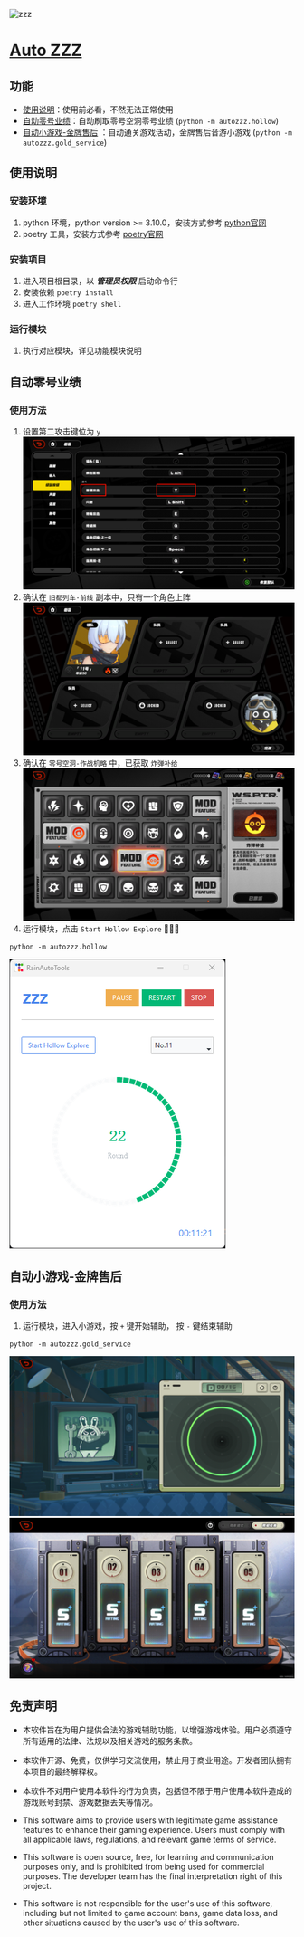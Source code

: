 ![zzz](https://fastcdn.mihoyo.com/mi18n/nap_cn/m20240722hy39hc0j5s/upload/c7ef76e88f579dce12f1ae35345e1a28_4828348663082395836.png)

<div>
  <h1>
  <a href="https://github.com/rainlf/auto-zzz">Auto ZZZ</a>
  </h1>
</div>

## 功能

- [使用说明](https://github.com/rainlf/auto-zzz#%E4%BD%BF%E7%94%A8%E8%AF%B4%E6%98%8E)：使用前必看，不然无法正常使用
- [自动零号业绩](https://github.com/rainlf/auto-zzz#%E8%87%AA%E5%8A%A8%E9%9B%B6%E5%8F%B7%E4%B8%9A%E7%BB%A9)：自动刷取零号空洞零号业绩 (`python -m autozzz.hollow`)
- [自动小游戏-金牌售后](https://github.com/rainlf/auto-zzz#%E8%87%AA%E5%8A%A8%E5%B0%8F%E6%B8%B8%E6%88%8F-%E9%87%91%E7%89%8C%E5%94%AE%E5%90%8E) ：自动通关游戏活动，金牌售后音游小游戏 (`python -m autozzz.gold_service`)

## 使用说明

### 安装环境

1. python 环境，python version >= 3.10.0，安装方式参考 [python官网](https://www.python.org/downloads/)
2. poetry 工具，安装方式参考 [poetry官网](https://python-poetry.org/docs/#installation)

### 安装项目

1. 进入项目根目录，以 *__管理员权限__* 启动命令行
2. 安装依赖 `poetry install`
3. 进入工作环境 `poetry shell`

### 运行模块

1. 执行对应模块，详见功能模块说明

## 自动零号业绩

### 使用方法

1. 设置第二攻击键位为 `y`
   ![setting](./asserts/setting.png)
2. 确认在 `旧都列车·前线` 副本中，只有一个角色上阵
   ![No.11](./asserts/11.png)
3. 确认在 `零号空洞-作战机略` 中，已获取 `炸弹补给`
   ![boom](./asserts/boom.png)
4. 运行模块，点击 `Start Hollow Explore` 🍜🍜🍜

```shell
python -m autozzz.hollow
```

![zzz-hollow](./asserts/panel.png)

## 自动小游戏-金牌售后

### 使用方法

1. 运行模块，进入小游戏，按 `+` 键开始辅助， 按 `-` 键结束辅助

```shell
python -m autozzz.gold_service
```
![zzz-hollow](./asserts/goldservice.png)
![zzz-hollow](./asserts/goldservice2.png)



## 免责声明

- 本软件旨在为用户提供合法的游戏辅助功能，以增强游戏体验。用户必须遵守所有适用的法律、法规以及相关游戏的服务条款。
- 本软件开源、免费，仅供学习交流使用，禁止用于商业用途。开发者团队拥有本项目的最终解释权。
- 本软件不对用户使用本软件的行为负责，包括但不限于用户使用本软件造成的游戏账号封禁、游戏数据丢失等情况。


- This software aims to provide users with legitimate game assistance features to enhance their gaming experience. Users
  must comply with all applicable laws, regulations, and relevant game terms of service.
- This software is open source, free, for learning and communication purposes only, and is prohibited from being used
  for commercial purposes. The developer team has the final interpretation right of this project.
- This software is not responsible for the user's use of this software, including but not limited to game account bans,
  game data loss, and other situations caused by the user's use of this software.  